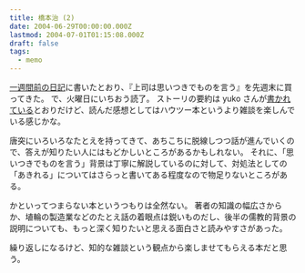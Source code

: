 ```yaml
---
title: 橋本治 (2)
date: 2004-06-29T00:00:00.000Z
lastmod: 2004-07-01T01:15:08.000Z
draft: false
tags:
  - memo
---
```


[一週間前の日記](/posts/20040623/p01)に書いたとおり、『上司は思いつきでものを言う』を先週末に買ってきた。 で、火曜日にいちおう読了。 ストーリの要約は yuko さんが[書かれている](http://diary.yuco.net/20040623.html#p01)とおりだけど、読んだ感想としてはハウツー本というより雑談を楽しんでいる感じかな。

唐突にいろいろなたとえを持ってきて、あちこちに脱線しつつ話が進んでいくので、答えが知りたい人にはもどかしいところがあるかもしれない。 それに、「思いつきでものを言う」背景は丁寧に解説しているのに対して、対処法としての「あきれる」についてはさらっと書いてある程度なので物足りないところがある。

かといってつまらない本というつもりは全然ない。 著者の知識の幅広さからか、埴輪の製造業などのたとえ話の着眼点は鋭いものだし、後半の儒教的背景の説明についても、もっと深く知りたいと思える面白さと読みやすさがあった。

繰り返しになるけど、知的な雑談という観点から楽しませてもらえる本だと思う。
